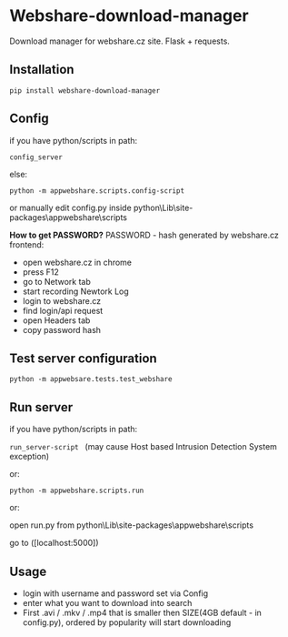 # Webshare-download-manager
Download manager for webshare.cz site. Flask + requests.

## Installation
`pip install webshare-download-manager`

## Config
if you have python/scripts in path:

`config_server`

else: 

`python -m appwebshare.scripts.config-script`

or manually edit config.py inside python\Lib\site-packages\appwebshare\scripts

**How to get PASSWORD?**
PASSWORD - hash generated by webshare.cz frontend:
- open webshare.cz in chrome 
- press F12 
- go to Network tab
- start recording Newtork Log
- login to webshare.cz
- find login/api request
- open Headers tab
- copy password hash


## Test server configuration
`python -m appwebsare.tests.test_webshare`


## Run server
if you have python/scripts in path: 

`run_server-script `
(may cause  Host based Intrusion Detection System exception)

or:

`python -m appwebshare.scripts.run`

or:

open run.py from python\Lib\site-packages\appwebshare\scripts


go to ([localhost:5000])

## Usage

- login with username and password set via Config
-  enter what you want to download into search
-  First .avi / .mkv / .mp4 that is smaller then SIZE(4GB default - in config.py), ordered by popularity will start downloading

